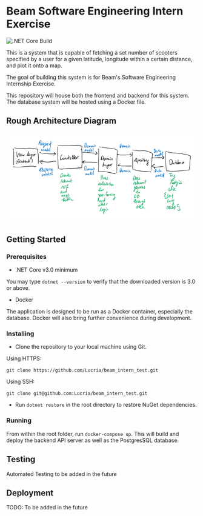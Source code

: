 # Beam Software Engineering Intern Exercise
![.NET Core Build](https://github.com/Lucria/beam_intern_test/workflows/.NET%20Core%20Build/badge.svg)

This is a system that is capable of fetching a set number of 
scooters specified by a user for a given latitude, longitude within 
a certain distance, and plot it onto a map. 

The goal of building this system is for Beam's Software Engineering Internship
Exercise. 

This repository will house both the frontend and backend for this system.
The database system will be hosted using a Docker file.

## Rough Architecture Diagram
![](Rough%20Architecture%20Diagram.png) 

## Getting Started
### Prerequisites
* .NET Core v3.0 minimum

You may type `dotnet --version` to verify that the downloaded version is 3.0 or above.

* Docker

The application is designed to be run as a Docker container, especially the database.
Docker will also bring further convenience during development.  

### Installing

* Clone the repository to your local machine using Git.  

Using HTTPS:
```
git clone https://github.com/Lucria/beam_intern_test.git
```

Using SSH:

```
git clone git@github.com:Lucria/beam_intern_test.git
```

* Run `dotnet restore` in the root directory to restore NuGet dependencies.

### Running
From within the root folder, run `docker-compose up`. This will
build and deploy the backend API server as well as the PostgresSQL
database.

## Testing

Automated Testing to be added in the future

## Deployment

TODO: To be added in the future
